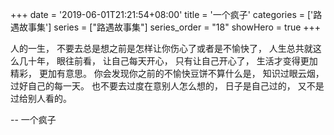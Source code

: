 +++
date = '2019-06-01T21:21:54+08:00'
title = '一个疯子'
categories = ['路遇故事集']
series = ["路遇故事集"]
series_order = "18"
showHero = true
+++


人的一生，
不要去总是想之前是怎样让你伤心了或者是不愉快了，
人生总共就这么几十年，
眼往前看，
让自己每天开心，
只有让自己开心了，
生活才变得更加精彩，
更加有意思。
你会发现你之前的不愉快豆饼不算什么是，
知识过眼云烟，
过好自己的每一天。
也不要去过度在意别人怎么想的，
日子是自己过的，
又不是过给别人看的。

-- 一个疯子
